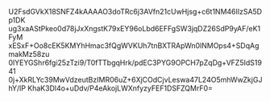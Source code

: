 U2FsdGVkX18SNFZ4kAAAAO3doTRc6j3AVfn21cUwHjsg+c6t1NM46IlzSA5Dp1DK
ug3xaAStPkeo0d78jJxXngstK79xEY96oLbd6EFFgSW3jqDZ26SdP9yAF/eK1FyM
xESxF+Oo8cEK5KMYhHmac3fQgWVKUh7tnBXTRApWn0lNMOps4+SDqAgmakMz58zu
0lYEYGShr6fgi25zTzi9/T0fTTbgqHrk/pdEC3PYG9OPCH7pZqDg+VFZ5IdS1941
0j+XkRLYc39MwVdzeutBzIMR06uZ+6XjCOdCjvLeswa47L24O5mhWwZkjGJhY/lP
KhaK3Dl4o+uDdv/P4eAkojLWXnfyzyFEF1DSFZQMrF0=
